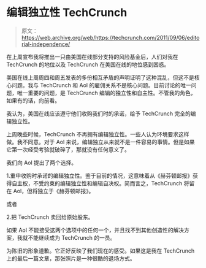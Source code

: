# 编辑独立性 TechCrunch

> 原文：<https://web.archive.org/web/https://techcrunch.com/2011/09/06/editorial-independence/>

在上周宣布我将推出一只由美国在线部分支持的风险基金后，人们对我在 TechCrunch 的地位以及 TechCrunch 在美国在线的地位感到困惑。

美国在线上周周四和周五发表的多份相互矛盾的声明证明了这种混乱，但这不是核心问题。我与 TechCrunch 和 Aol 的雇佣关系不是核心问题。目前讨论的唯一问题，唯一重要的问题，是 TechCrunch 编辑的独立性和自主性。不管我的角色，如果有的话，向前看。

我认为，美国在线应该遵守他们收购我们时的承诺，给予 TechCrunch 完全的编辑独立性。

上周晚些时候，TechCrunch 不再拥有编辑独立性。一些人认为环境要求这样做。我不同意。对于 Aol 来说，编辑独立从来就不是一件容易的事情。但是如果它第一次经受考验就破碎了，那就没有任何意义了。

我们向 Aol 提出了两个选择。

1.重申收购时承诺的编辑独立性。鉴于目前的情况，这意味着从《赫芬顿邮报》获得自主权，不受约束的编辑独立性和编辑自决权。简而言之，TechCrunch 将留在 Aol，但将独立于《赫芬顿邮报》。

或者

2.把 TechCrunch 卖回给原始股东。

如果 Aol 不能接受这两个选项中的任何一个，并且找不到其他创造性的解决方案，我就不能继续成为 TechCrunch 的一员。

为陈旧的形象道歉。它正好反映了我们现在的感受。如果这是我在 TechCrunch 上的最后一篇文章，那张照片是一种很酷的退场方式。